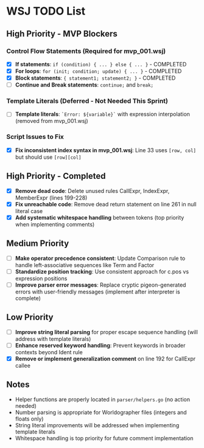 # WSJ TODO List

## High Priority - MVP Blockers

### Control Flow Statements (Required for mvp_001.wsj)
- [x] **If statements**: `if (condition) { ... } else { ... }` - COMPLETED
- [x] **For loops**: `for (init; condition; update) { ... }` - COMPLETED
- [x] **Block statements**: `{ statement1; statement2; }` - COMPLETED
- [ ] **Continue and Break statements**: `continue;` and `break;`

### Template Literals (Deferred - Not Needed This Sprint)
- [ ] **Template literals**: `` `Error: ${variable}` `` with expression interpolation (removed from mvp_001.wsj)

### Script Issues to Fix
- [x] **Fix inconsistent index syntax in mvp_001.wsj**: Line 33 uses `[row, col]` but should use `[row][col]`

## High Priority - Completed

- [x] **Remove dead code**: Delete unused rules CallExpr, IndexExpr, MemberExpr (lines 199-228)
- [x] **Fix unreachable code**: Remove dead return statement on line 261 in null literal case  
- [x] **Add systematic whitespace handling** between tokens (top priority when implementing comments)

## Medium Priority

- [ ] **Make operator precedence consistent**: Update Comparison rule to handle left-associative sequences like Term and Factor
- [ ] **Standardize position tracking**: Use consistent approach for c.pos vs expression positions
- [ ] **Improve parser error messages**: Replace cryptic pigeon-generated errors with user-friendly messages (implement after interpreter is complete)

## Low Priority

- [ ] **Improve string literal parsing** for proper escape sequence handling (will address with template literals)
- [ ] **Enhance reserved keyword handling**: Prevent keywords in broader contexts beyond Ident rule
- [x] **Remove or implement generalization comment** on line 192 for CallExpr callee

## Notes

- Helper functions are properly located in `parser/helpers.go` (no action needed)
- Number parsing is appropriate for Worldographer files (integers and floats only)
- String literal improvements will be addressed when implementing template literals
- Whitespace handling is top priority for future comment implementation
